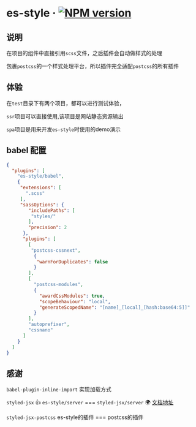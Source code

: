 # es-style &middot; [![NPM version](https://img.shields.io/npm/v/es-style.svg)](https://www.npmjs.com/package/es-style)

## 说明

在项目的组件中直接引用`scss`文件，之后插件会自动做样式的处理

包裹`postcss`的一个样式处理平台，所以插件完全适配`postcss`的所有插件

## 体验

在`test`目录下有两个项目，都可以进行测试体验，

  `ssr`项目可以直接使用,该项目是网站静态资源输出

  `spa`项目是用来开发`es-style`时使用的demo演示


## babel 配置
```json
{
  "plugins": [
    "es-style/babel",
    {
     "extensions": [
       ".scss"
     ],
     "sassOptions": {
        "includePaths": [
         "styles/"
        ],
        "precision": 2
      },
      "plugins": [
        [
         "postcss-cssnext",
          {
           "warnForDuplicates": false
          }
        ],
        [
          "postcss-modules",
          {
            "awardCssModules": true,
            "scopeBehaviour": "local",
            "generateScopedName": "[name]_[local]_[hash:base64:5]]"
          }
        ],
        "autoprefixer",
        "cssnano"
      ]
    }
  ]
}
```

## 感谢

`babel-plugin-inline-import` 实现加载方式

`styled-jsx` 👍 `es-style/server` === `styled-jsx/server`  🌍 [文档地址](https://github.com/zeit/styled-jsx)

`styled-jsx-postcss`  es-style的插件 === postcss的插件
